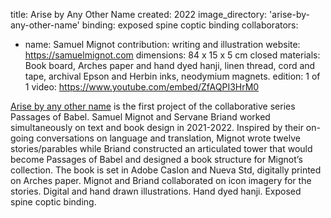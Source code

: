 title: Arise by Any Other Name
created: 2022
image_directory: 'arise-by-any-other-name'
binding: exposed spine coptic binding
collaborators: 
- name: Samuel Mignot
  contribution: writing and illustration
  website: https://samuelmignot.com
dimensions: 84 x 15 x 5 cm closed
materials: Book board, Arches paper and hand dyed hanji, linen thread, cord and tape, archival Epson and Herbin inks, neodymium magnets. 
edition: 1 of 1
video: https://www.youtube.com/embed/ZfAQPI3HrM0

[Arise by any other name](https://arisebyanyotherna.me) is the first project of the collaborative series Passages of Babel. 
Samuel Mignot and Servane Briand worked simultaneously on text and book design in 2021-2022. Inspired by their on-going conversations on language and translation, Mignot wrote twelve stories/parables while Briand constructed an articulated tower that would become Passages of Babel and designed a book structure for Mignot’s collection. The book is set in Adobe Caslon and Nueva Std, digitally printed on Arches paper. Mignot and Briand collaborated on icon imagery for the stories. Digital and hand drawn illustrations. Hand dyed hanji. Exposed spine coptic binding. 
